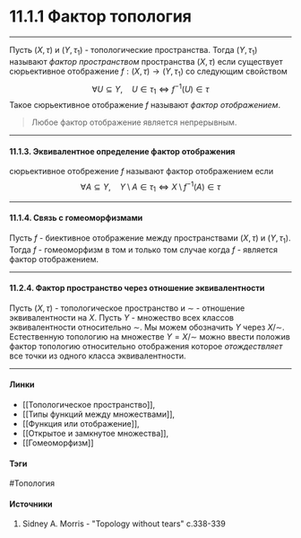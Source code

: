 # 11.1.1 Фактор топология
***
Пусть $(X,\tau)$ и $(Y,\tau_{1})$ - топологические пространства. Тогда $(Y,\tau_{1})$ называют *фактор пространством* пространства $(X,\tau)$ если существует сюрьективное отображение $f:(X,\tau)\to(Y,\tau_{1})$ со следующим свойством
$$
\forall U\subseteq Y,\quad U\in\tau_{1}\Longleftrightarrow f^{-1}(U)\in\tau
$$
Такое сюрьективное отображение $f$ называют *фактор отображением*.

>Любое фактор отображение является непрерывным.
***
#### 11.1.3. Эквивалентное определение фактор отображения
сюрьективное отобрежение $f$ называют фактор отображением если
$$
\forall A\subseteq Y,\quad Y\setminus A\in\tau_{1}\Longleftrightarrow X\setminus f^{-1}(A)\in\tau
$$
***
#### 11.1.4. Связь с гомеоморфизмами
Пусть $f$ - биективное отображение между пространствами $(X,\tau)$ и $(Y,\tau_{1})$. Тогда $f$ - гомеоморфизм в том и только том случае когда $f$ - является фактор отображением.
***
#### 11.2.4. Фактор пространство через отношение эквивалентности
Пусть $(X,\tau)$ - топологическое пространство и $\sim$ - отношение эквивалентности на $X$. Пусть $Y$ - множество всех классов эквивалентности относительно $\sim$. Мы можем обозначить $Y$ через $X/\sim$. Естественную топологию на множестве $Y=X/\sim$ можно ввести положив фактор топологию относительно отображения которое *отождествляет* все точки из одного класса эквивалентности.
***
#### Линки
- [[Топологическое пространство]],
- [[Типы функций между множествами]],
- [[Функция или отображение]],
- [[Открытое и замкнутое множества]],
- [[Гомеоморфизм]]
#### Тэги
 #Топология 
#### Источники
1. Sidney A. Morris - "Topology without tears" c.338-339

